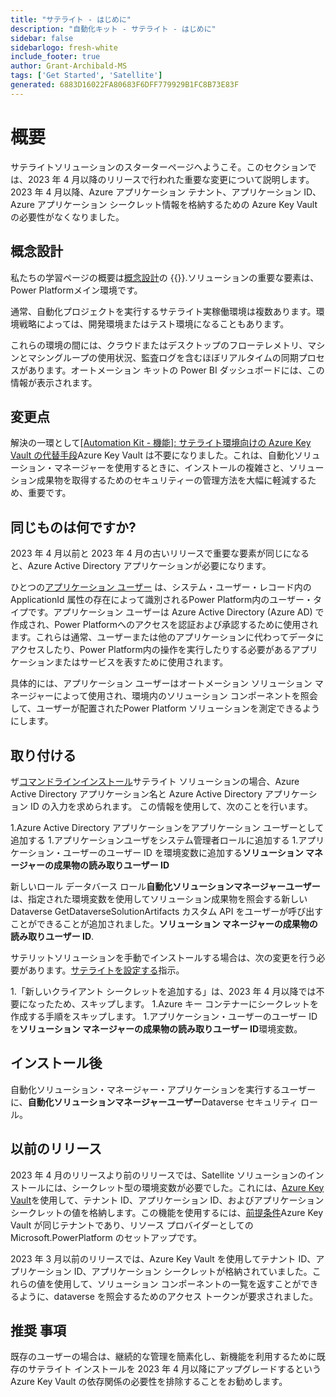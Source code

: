 ```yaml
---
title: "サテライト - はじめに"
description: "自動化キット - サテライト - はじめに"
sidebar: false
sidebarlogo: fresh-white
include_footer: true
author: Grant-Archibald-MS
tags: ['Get Started', 'Satellite']
generated: 6883D16022FA80683F6DFF779929B1FC8B73E83F
---
```


# 概要

サテライトソリューションのスターターページへようこそ。このセクションでは、2023 年 4 月以降のリリースで行われた重要な変更について説明します。2023 年 4 月以降、Azure アプリケーション テナント、アプリケーション ID、Azure アプリケーション シークレット情報を格納するための Azure Key Vault の必要性がなくなりました。

## 概念設計

私たちの学習ページの概要は[概念設計](https://learn.microsoft.com/power-automate/guidance/automation-kit/overview/introduction#conceptual-design)の {{<product-name>}}.ソリューションの重要な要素は、Power Platformメイン環境です。

通常、自動化プロジェクトを実行するサテライト実稼働環境は複数あります。環境戦略によっては、開発環境またはテスト環境になることもあります。

これらの環境の間には、クラウドまたはデスクトップのフローテレメトリ、マシンとマシングループの使用状況、監査ログを含むほぼリアルタイムの同期プロセスがあります。オートメーション キットの Power BI ダッシュボードには、この情報が表示されます。

## 変更点

解決の一環として[[Automation Kit - 機能]: サテライト環境向けの Azure Key Vault の代替手段](https://github.com/microsoft/powercat-automation-kit/issues/84)Azure Key Vault は不要になりました。これは、自動化ソリューション・マネージャーを使用するときに、インストールの複雑さと、ソリューション成果物を取得するためのセキュリティーの管理方法を大幅に軽減するため、重要です。

## 同じものは何ですか?

2023 年 4 月以前と 2023 年 4 月の古いリリースで重要な要素が同じになると、Azure Active Directory アプリケーションが必要になります。

ひとつの[アプリケーション ユーザー](https://learn.microsoft.com/power-platform/admin/manage-application-users) は、システム・ユーザー・レコード内の ApplicationId 属性の存在によって識別されるPower Platform内のユーザー・タイプです。アプリケーション ユーザーは Azure Active Directory (Azure AD) で作成され、Power Platformへのアクセスを認証および承認するために使用されます。これらは通常、ユーザーまたは他のアプリケーションに代わってデータにアクセスしたり、Power Platform内の操作を実行したりする必要があるアプリケーションまたはサービスを表すために使用されます。

具体的には、アプリケーション ユーザーはオートメーション ソリューション マネージャーによって使用され、環境内のソリューション コンポーネントを照会して、ユーザーが配置されたPower Platform ソリューションを測定できるようにします。

## 取り付ける

ザ[コマンドラインインストール](/ja/get-started/install)サテライト ソリューションの場合、Azure Active Directory アプリケーション名と Azure Active Directory アプリケーション ID の入力を求められます。 この情報を使用して、次のことを行います。

1.Azure Active Directory アプリケーションをアプリケーション ユーザーとして追加する
1.アプリケーションユーザをシステム管理者ロールに追加する
1.アプリケーション・ユーザーのユーザー ID を環境変数に追加する**ソリューション マネージャーの成果物の読み取りユーザー ID**

新しいロール データバース ロール**自動化ソリューションマネージャーユーザー**は、指定された環境変数を使用してソリューション成果物を照会する新しい Dataverse GetDataverseSolutionArtifacts カスタム API をユーザーが呼び出すことができることが追加されました。**ソリューション マネージャーの成果物の読み取りユーザー ID**.

サテリットソリューションを手動でインストールする場合は、次の変更を行う必要があります。[サテライトを設定する](https://learn.microsoft.com/en-us/power-automate/guidance/automation-kit/setup/satellite)指示。

1.「新しいクライアント シークレットを追加する」は、2023 年 4 月以降では不要になったため、スキップします。
1.Azure キー コンテナーにシークレットを作成する手順をスキップします。
1.アプリケーション・ユーザーのユーザー ID を**ソリューション マネージャーの成果物の読み取りユーザー ID**環境変数。

## インストール後

自動化ソリューション・マネージャー・アプリケーションを実行するユーザーに、**自動化ソリューションマネージャーユーザー**Dataverse セキュリティ ロール。

## 以前のリリース

2023 年 4 月のリリースより前のリリースでは、Satellite ソリューションのインストールには、シークレット型の環境変数が必要でした。これには、[Azure Key Vault](https://learn.microsoft.com/power-apps/maker/data-platform/environmentvariables#use-azure-key-vault-secrets-preview)を使用して、テナント ID、アプリケーション ID、およびアプリケーション シークレットの値を格納します。この機能を使用するには、[前提条件](https://learn.microsoft.com/en-us/power-apps/maker/data-platform/environmentvariables#prerequisites)Azure Key Vault が同じテナントであり、リソース プロバイダーとしての Microsoft.PowerPlatform のセットアップです。

2023 年 3 月以前のリリースでは、Azure Key Vault を使用してテナント ID、アプリケーション ID、アプリケーション シークレットが格納されていました。これらの値を使用して、ソリューション コンポーネントの一覧を返すことができるように、dataverse を照会するためのアクセス トークンが要求されました。

## 推奨 事項

既存のユーザーの場合は、継続的な管理を簡素化し、新機能を利用するために既存のサテライト インストールを 2023 年 4 月以降にアップグレードするという Azure Key Vault の依存関係の必要性を排除することをお勧めします。

